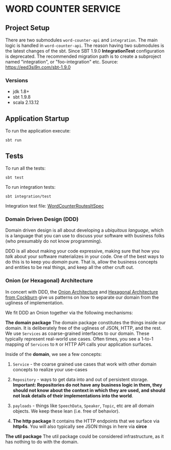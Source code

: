 # WORD COUNTER SERVICE

## Project Setup
There are two submodules `word-counter-api` and `integration`. The main logic is handled in `word-counter-api`.
The reason having two submodules is the latest changes of the sbt.
Since SBT 1.9.0 **IntegrationTest** configuration is deprecated. The recommended migration path is to create a subproject named "integration", or "foo-integration" etc.
Source: https://eed3si9n.com/sbt-1.9.0

### Versions
- jdk 1.8+
- sbt 1.9.8
- scala 2.13.12

## Application Startup

To run the application execute:

```
sbt run
```

## Tests

To run all the tests:

```
sbt test
```

To run integration tests:

```
sbt integration/test
```
Integration test file: [WordCounterRoutesItSpec](integration/src/test/scala/com/bbr/political/speeches/http/WordCounterRoutesItSpec.scala)

### Domain Driven Design (DDD)
Domain driven design is all about developing a _ubiquitous language_, which is a language that you can use to discuss your software with business folks (who presumably do not know programming).

DDD is all about making your code expressive, making sure that how you _talk_ about your software materializes in your code.  One of the best ways to do this is to keep you _domain_ pure.  That is, allow the business concepts and entities to be real things, and keep all the other cruft out.

### Onion (or Hexagonal) Architecture
In concert with DDD, the [Onion Architecture](https://jeffreypalermo.com/2008/08/the-onion-architecture-part-3/) and [Hexagonal Architecture from Cockburn](https://java-design-patterns.com/patterns/hexagonal/) give us patterns on how to separate our domain from the ugliness of implementation.

We fit DDD an Onion together via the following mechanisms:

**The domain package**
The domain package constitutes the things inside our domain.  It is deliberately free of the ugliness of JSON, HTTP, and the rest.
We use `Services` as coarse-grained interfaces to our domain.  These typically represent real-world use cases. Often times, you see a 1-to-1 mapping of `Services` to `R` or HTTP API calls your application surfaces.

Inside of the **domain**, we see a few concepts:

1. `Service` - the coarse grained use cases that work with other domain concepts to realize your use-cases
1. `Repository` - ways to get data into and out of persistent storage.  **Important: Repositories do not have any business logic in them, they should not know about the context in which they are used, and should not leak details of their implementations into the world**.
1. `payloads` - things like `SpeechData`, `Speaker`, `Topic`, etc are all domain objects.  We keep these lean (i.e. free of behavior).

2. **The http package**
It contains the HTTP endpoints that we surface via **http4s**.  You will also typically see JSON things in here via **circe**

**The util package**
The util package could be considered infrastructure, as it has nothing to do with the domain.
